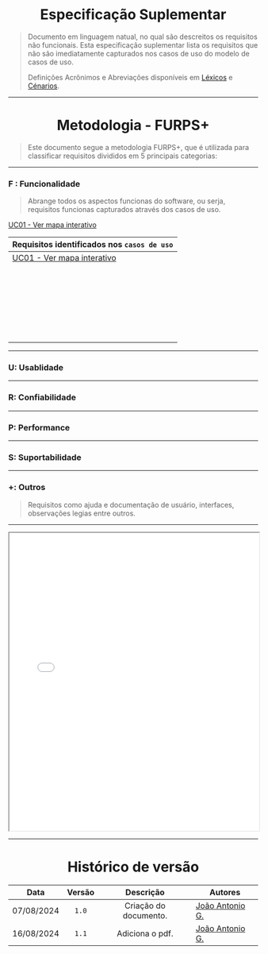 <center>

# Especificação Suplementar

</center>

> Documento em linguagem natual, no qual são descreitos os requisitos não funcionais. Esta especificação suplementar
> lista os requisitos que não são imediatamente capturados nos casos de uso do modelo de casos de uso.
> 
> Definições Acrônimos e Abreviações disponíveis em [Léxicos](Modulo-2/lexico.md) e [Cénarios](Modulo-2/cenario.md).

---

<center>

# Metodologia - FURPS+

</center>

> Este documento segue a metodologia FURPS+, que é utilizada para classificar requisitos divididos em 5 principais categorias:

---

### F : Funcionalidade

> Abrange todos os aspectos funcionas do software, ou serja, requisitos funcionas capturados através dos casos de uso.

[UC01 - Ver mapa interativo](./casos-uso.md#uc01---ver-mapa-interativo)

| Requisitos identificados nos `casos de uso`                             |
|-------------------------------------------------------------------------|
| [UC01 - Ver mapa interativo](./casos-uso.md#uc01---ver-mapa-interativo) |
|                                                                         |
|                                                                         |
|                                                                         |
|                                                                         |
|                                                                         |
|                                                                         |
|                                                                         |
|                                                                         |
|                                                                         |
|                                                                         |
|                                                                         |
|                                                                         |
|                                                                         |
|                                                                         |
|                                                                         |
|                                                                         |
|                                                                         |
|                                                                         |
|                                                                         |
|                                                                         |
|                                                                         |
|                                                                         |
|                                                                         |
|                                                                         |
|                                                                         |
|                                                                         |

---

### U: Usablidade



---

### R: Confiabilidade



---

### P: Performance


---

### S: Suportabilidade



---

### +: Outros

> Requisitos como ajuda e documentação de usuário, interfaces, observações legias entre outros.

---

<center>

<iframe src="./assets/es.pdf" width="100%" height="600px"></iframe>


</center>

---

<center>

# Histórico de versão

</center>

<div style="margin: 0 auto; width: fit-content;">

|    Data    | Versão |       Descrição       | Autores                                          |
|:----------:|:------:|:---------------------:|--------------------------------------------------|
| 07/08/2024 | `1.0`  | Criação do documento. | [João Antonio G.](https://github.com/joaoseisei) |
| 16/08/2024 | `1.1`  |    Adiciona o pdf.    | [João Antonio G.](https://github.com/joaoseisei) |

</div>